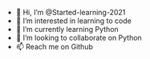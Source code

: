 - 👋 Hi, I’m @Started-learning-2021
- 👀 I’m interested in learning to code
- 🌱 I’m currently learning Python
- 💞️ I’m looking to collaborate on Python
- 📫 Reach me on Github 

<!---
Started-learning-2021/Started-learning-2021 is a ✨ special ✨ repository because its `README.md` (this file) appears on your GitHub profile.
You can click the Preview link to take a look at your changes.
--->
